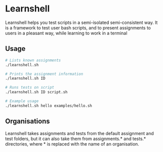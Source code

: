 # Learnshell

Learnshell helps you test scripts in a semi-isolated semi-consistent way.
It is a framework to test user bash scripts, and to present assignments to users
in a pleasant way, while learning to work in a terminal

## Usage

```sh
# Lists known assignments
./learnshell.sh

# Prints the assignment information
./learnshell.sh ID

# Runs tests on script
./learnshell.sh ID script.sh

# Example usage
./learnshell.sh hello examples/hello.sh
```

## Organisations

Learnshell takes assignments and tests from the default assignment and test
folders, but it can also take them from assignments.\* and tests.\* directories,
where \* is replaced with the name of an organisation.
